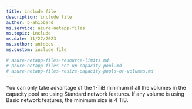 ```yaml
---
title: include file
description: include file
author: b-ahibbard
ms.service: azure-netapp-files
ms.topic: include
ms.date: 11/27/2023
ms.author: anfdocs
ms.custom: include file

# azure-netapp-files-resource-limits.md
# azure-netapp-files-set-up-capacity-pool.md
# azure-netapp-files-resize-capacity-pools-or-volumes.md
---
```


You can only take advantage of the 1-TiB minimum if all the volumes in the capacity pool are using Standard network features. If any volume is using Basic network features, the minimum size is 4 TiB.

